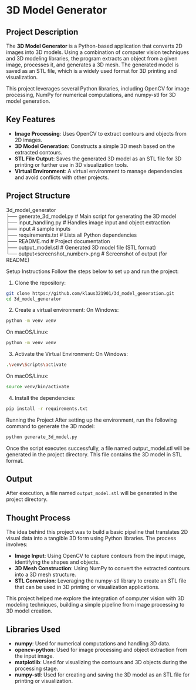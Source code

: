 # 3D Model Generator

## Project Description

The **3D Model Generator** is a Python-based application that converts 2D images into 3D models. Using a combination of computer vision techniques and 3D modeling libraries, the program extracts an object from a given image, processes it, and generates a 3D mesh. The generated model is saved as an STL file, which is a widely used format for 3D printing and visualization.

This project leverages several Python libraries, including OpenCV for image processing, NumPy for numerical computations, and numpy-stl for 3D model generation.

## Key Features

- **Image Processing**: Uses OpenCV to extract contours and objects from 2D images.
- **3D Model Generation**: Constructs a simple 3D mesh based on the extracted contours.
- **STL File Output**: Saves the generated 3D model as an STL file for 3D printing or further use in 3D visualization tools.
- **Virtual Environment**: A virtual environment to manage dependencies and avoid conflicts with other projects.
  
## Project Structure

 
3d_model_generator<br />
├── generate_3d_model.py        # Main script for generating the 3D model<br />
├── input_handling.py           # Handles image input and object extraction<br />
├── input<number>               # sample inputs<br />
├── requirements.txt            # Lists all Python dependencies<br />
├── README.md                   # Project documentation<br />
├── output_model.stl            # Generated 3D model file (STL format)<br />
└── output<screenshot_number>.png       # Screenshot of output (for README)<br />





Setup Instructions
Follow the steps below to set up and run the project:

1. Clone the repository:
```bash
git clone https://github.com/klaus321901/3d_model_generation.git
cd 3d_model_generator
```



2. Create a virtual environment:
On Windows:

```bash
python -m venv venv
```
On macOS/Linux:

```bash
python -m venv venv
```
3. Activate the Virtual Environment:
On Windows:

```bash
.\venv\Scripts\activate
```
On macOS/Linux:

```bash
source venv/bin/activate
```

4. Install the dependencies:
```bash
pip install -r requirements.txt
```
Running the Project
After setting up the environment, run the following command to generate the 3D model:

```bash
python generate_3d_model.py
```

Once the script executes successfully, a file named output_model.stl will be generated in the project directory. This file contains the 3D model in STL format.

## Output

After execution, a file named `output_model.stl` will be generated in the project directory.

## Thought Process

The idea behind this project was to build a basic pipeline that translates 2D visual data into a tangible 3D form using Python libraries. The process involves:

- **Image Input**: Using OpenCV to capture contours from the input image, identifying the shapes and objects.
- **3D Mesh Construction**: Using NumPy to convert the extracted contours into a 3D mesh structure.
- **STL Conversion**: Leveraging the numpy-stl library to create an STL file that can be used in 3D printing or visualization applications.

This project helped me explore the integration of computer vision with 3D modeling techniques, building a simple pipeline from image processing to 3D model creation.


## Libraries Used

- **numpy**: Used for numerical computations and handling 3D data.
- **opencv-python**: Used for image processing and object extraction from the input image.
- **matplotlib**: Used for visualizing the contours and 3D objects during the processing stage.
- **numpy-stl**: Used for creating and saving the 3D model as an STL file for printing or visualization.


